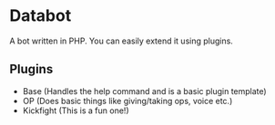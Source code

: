Databot
=============
A bot written in PHP.
You can easily extend it using plugins.

Plugins
------------
 - Base (Handles the help command and is a basic plugin template)
 - OP (Does basic things like giving/taking ops, voice etc.)
 - Kickfight (This is a fun one!)

